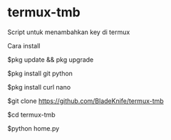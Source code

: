 # termux-tmb
Script untuk menambahkan key di termux

Cara install

$pkg update && pkg upgrade

$pkg install git python

$pkg install curl nano

$git clone https://github.com/BladeKnife/termux-tmb

$cd termux-tmb

$python home.py
